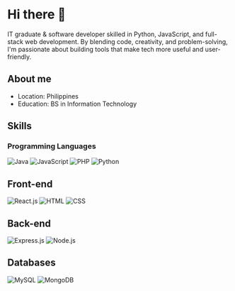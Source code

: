 # Hi there 👋

IT graduate & software developer skilled in Python, JavaScript, and full-stack web development. By blending code, creativity, and problem-solving, I'm passionate about building tools that make tech more useful and user-friendly.

## About me
- Location: Philippines
- Education: BS in Information Technology

## Skills

### Programming Languages
![Java](https://img.shields.io/badge/Java-white?style=for-the-badge&logo=eclipseide&logoColor=orange)
![JavaScript](https://img.shields.io/badge/JavaScript-F0DB4F?style=for-the-badge&logo=javascript&logoColor=323330)
![PHP](https://img.shields.io/badge/PHP-777BB3?style=for-the-badge&logo=php&logoColor=white)
![Python](https://img.shields.io/badge/Python-4B8BBE?style=for-the-badge&logo=Python&logoColor=FFD43B)

## Front-end
![React.js](https://img.shields.io/badge/React.js-282c34?style=for-the-badge&logo=react&logoColor=white)
![HTML](https://img.shields.io/badge/HTML-grey?style=for-the-badge)
![CSS](https://img.shields.io/badge/CSS-grey?style=for-the-badge)

## Back-end
![Express.js](https://img.shields.io/badge/Express.js-282c34?style=for-the-badge&logo=express&logoColor=white)
![Node.js](https://img.shields.io/badge/Node.js-66cc33?style=for-the-badge&logo=nodedotjs&logoColor=white)

## Databases
![MySQL](https://img.shields.io/badge/MySQL-3E6E93?style=for-the-badge&logo=mysql&logoColor=white)
![MongoDB](https://img.shields.io/badge/MongoDB-0FA14C?style=for-the-badge&logo=mongodb&logoColor=white)

<!-- ## Tools/Software
[![My Skills](https://skillicons.dev/icons?i=js,html,css,wasm)](https://skillicons.dev)
-->
